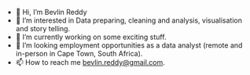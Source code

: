 - 👋 Hi, I’m Bevlin Reddy
- 👀 I’m interested in Data preparing, cleaning and analysis, visualisation and story telling.
- 🌱 I’m currently working on some exciting stuff.
- 💞️ I’m looking employment opportunities as a data analyst (remote and in-person in Cape Town, South Africa).
- 📫 How to reach me bevlin.reddy@gmail.com.

<!---
bevlinrdut/bevlinrdut is a ✨ special ✨ repository because its `README.md` (this file) appears on your GitHub profile.
You can click the Preview link to take a look at your changes.
--->
